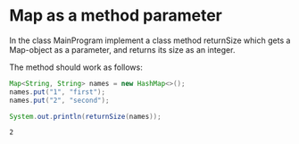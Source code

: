 
# Map as a method parameter

In the class MainProgram implement a class method returnSize which gets a Map-object as a parameter, and returns its size as an integer.

The method should work as follows:

```java
Map<String, String> names = new HashMap<>();
names.put("1", "first");
names.put("2", "second");

System.out.println(returnSize(names));
```

```markdown
2
```
